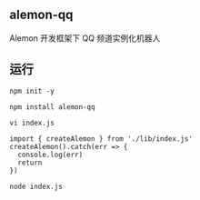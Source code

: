 ## alemon-qq

Alemon 开发框架下 QQ 频道实例化机器人

## 运行

```
npm init -y
```

```
npm install alemon-qq
```

```
vi index.js
```

```
import { createAlemon } from './lib/index.js'
createAlemon().catch(err => {
  console.log(err)
  return
})
```

```
node index.js
```
